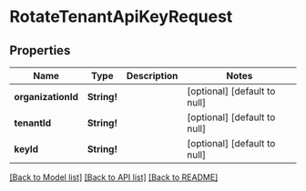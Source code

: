 # RotateTenantApiKeyRequest

## Properties
Name | Type | Description | Notes
------------ | ------------- | ------------- | -------------
**organizationId** | **String!** |  | [optional] [default to null]
**tenantId** | **String!** |  | [optional] [default to null]
**keyId** | **String!** |  | [optional] [default to null]

[[Back to Model list]](../README.md#documentation-for-models) [[Back to API list]](../README.md#documentation-for-api-endpoints) [[Back to README]](../README.md)



